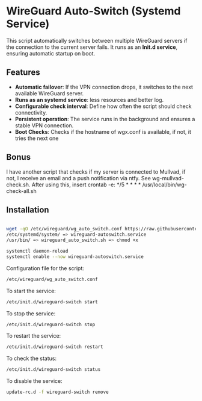 # WireGuard Auto-Switch (Systemd Service)

This script automatically switches between multiple WireGuard servers if the connection to the current server fails. It runs as an **Init.d service**, ensuring automatic startup on boot.

## Features
- **Automatic failover**: If the VPN connection drops, it switches to the next available WireGuard server.
- **Runs as an systemd service**: less resources and better log.
- **Configurable check interval**: Define how often the script should check connectivity.
- **Persistent operation**: The service runs in the background and ensures a stable VPN connection.
- **Boot Checks**: Checks if the hostname of wgx.conf is available, if not, it tries the next one

## Bonus
I have another script that checks if my server is connected to Mullvad, if not, I receive an email and a push notification via ntfy. See wg-mullvad-check.sh. After using this, insert crontab -e: */5 * * * * /usr/local/bin/wg-check-all.sh

## Installation

```bash

wget -qO /etc/wireguard/wg_auto_switch.conf https://raw.githubusercontent.com/Lou-Cipher/wg-autoswitch/refs/heads/main/wg_auto_switch.conf
/etc/systemd/system/ => wireguard-autoswitch.service
/usr/bin/ => wireguard_auto_switch.sh => chmod +x

systemctl daemon-reload
systemctl enable --now wireguard-autoswitch.service

```

Configuration file for the script: 
```bash
/etc/wireguard/wg_auto_switch.conf
```


To start the service:
```bash
/etc/init.d/wireguard-switch start
```

To stop the service:
```bash
/etc/init.d/wireguard-switch stop
```

To restart the service:
```bash
/etc/init.d/wireguard-switch restart
```

To check the status:
```bash
/etc/init.d/wireguard-switch status
```

To disable the service:
```bash
update-rc.d -f wireguard-switch remove
```
